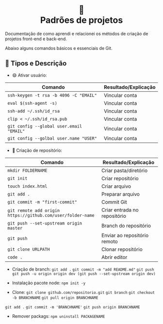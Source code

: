 <h1 align="center">
📄<br>Padrões de projetos
</h1>

Documentação de como aprendi e relacionei os métodos de criação de projetos front-end e back-end.

Abaixo alguns comandos básicos e essenciais de Git.

## 🦄 Tipos e Descrição

- :smile: Ativar usuário:
<table>
<thead>
<tr>
    <th>Comando</th>
    <th>Resultado/Explicação</th>
</tr>
</thead>

<tbody>
<tr>
    <td><code>ssh-keygen -t rsa -b 4096 -C "EMAIL"</code></td>
    <td>Vincular conta</td>
</tr>
<tr>
    <td><code>eval $(ssh-agent -s)</code></td>
    <td>Vincular conta</td>
</tr>
<tr>
    <td><code>ssh-add ~/.ssh/id_rsa</code></td>
    <td>Vincular conta</td>
</tr>
<tr>
    <td><code>clip < ~/.ssh/id_rsa.pub</code></td>
    <td>Vincular conta</td>
</tr>
<tr>
    <td><code>git config --global user.email "EMAIL"</code></td>
    <td>Vincular conta</td>
</tr>
<tr>
    <td><code>git config --golbal user.name "USER"</code></td>
    <td>Vincular conta</td>
</tr>
</tbody>
</table>

- :star_struck: Criação de repositório:
<table>
<thead>
<tr>
    <th>Comando</th>
    <th>Resultado/Explicação</th>
</tr>
</thead>

<tbody>
<tr>
    <td><code>mkdir FOLDERNAME</code></td>
    <td>Criar pasta/diretório</td>
</tr>
<tr>
    <td><code>git init</code></td>
    <td>Criar repositório</td>
</tr>
<tr>
    <td><code>touch index.html</code></td>
    <td>Criar arquivo</td>
</tr>
<tr>
    <td><code>git add .</code></td>
    <td>Preparar arquivo</td>
</tr>
<tr>
    <td><code>git commit -m "first-commit"</code></td>
    <td>Commit Git</td>
</tr>
<tr>
    <td><code>git remote add origin https://github.com/user/folder-name</code></td>
    <td>Criar entrada no repositório</td>
</tr>
<tr>
    <td><code>git push --set-upstream origin master</code></td>
    <td>Branch do repositório</td>
</tr>
<tr>
    <td><code>git push</code></td>
    <td>Enviar ao repositório remoto</td>
</tr>
<tr>
    <td><code>git clone URLPATH</code></td>
    <td>Clonar repositório</td>
</tr>
<tr>
    <td><code>code .</code></td>
    <td>Abrir editor</td>
</tr>
</tbody>
</table>

- Criação de branch:
  `git add .`
  `git commit -m "add README.md"`
  `git push`
  `git push -u origin origin dev (git push --set-upstream origin dev)`

- Instalação pacote node:
  `npm init -y`

- Clone:
  `git clone github.com/repositorio.git`
  `git branch`
  `git checkout -b BRANCHNAME`
  `git pull origin BRANCHNAME`

`git add .`
`git commit -m 'BRANCHNAME'`
`git push origin BRANCHNAME`

- Remover packags:
  `npm uninstall PACKAGENAME`
